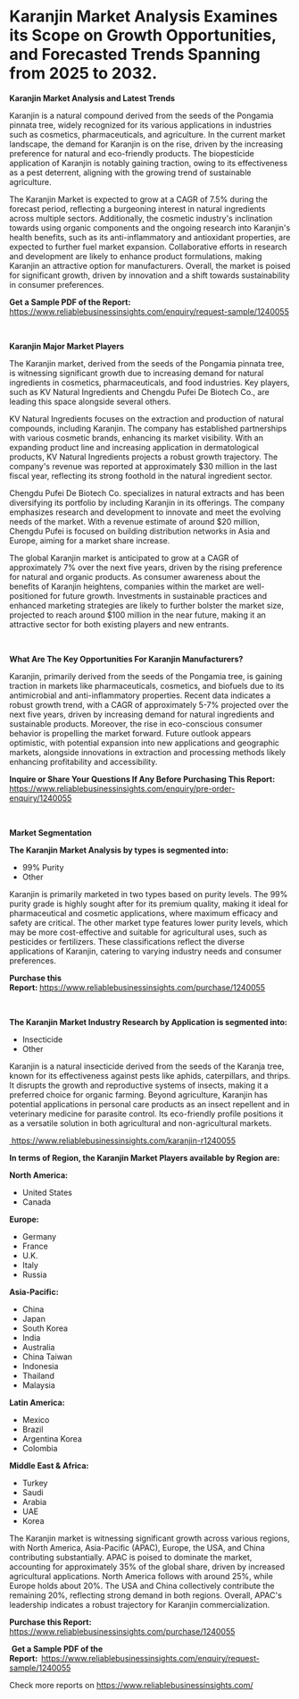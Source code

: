 <p><h1>Karanjin Market Analysis Examines its Scope on Growth Opportunities, and Forecasted Trends Spanning from 2025 to 2032.</h1></p><p><strong>Karanjin Market Analysis and Latest Trends</strong></p>
<p><p>Karanjin is a natural compound derived from the seeds of the Pongamia pinnata tree, widely recognized for its various applications in industries such as cosmetics, pharmaceuticals, and agriculture. In the current market landscape, the demand for Karanjin is on the rise, driven by the increasing preference for natural and eco-friendly products. The biopesticide application of Karanjin is notably gaining traction, owing to its effectiveness as a pest deterrent, aligning with the growing trend of sustainable agriculture. </p><p>The Karanjin Market is expected to grow at a CAGR of 7.5% during the forecast period, reflecting a burgeoning interest in natural ingredients across multiple sectors. Additionally, the cosmetic industry's inclination towards using organic components and the ongoing research into Karanjin's health benefits, such as its anti-inflammatory and antioxidant properties, are expected to further fuel market expansion. Collaborative efforts in research and development are likely to enhance product formulations, making Karanjin an attractive option for manufacturers. Overall, the market is poised for significant growth, driven by innovation and a shift towards sustainability in consumer preferences.</p></p>
<p><strong>Get a Sample PDF of the Report:&nbsp;</strong> <a href="https://www.reliablebusinessinsights.com/enquiry/request-sample/1240055?utm_campaign=3109&utm_medium=2&utm_source=Github&utm_content=ia&utm_term=02042025&utm_id=karanjin">https://www.reliablebusinessinsights.com/enquiry/request-sample/1240055</a></p>
<p>&nbsp;</p>
<p><strong>Karanjin Major Market Players</strong></p>
<p><p>The Karanjin market, derived from the seeds of the Pongamia pinnata tree, is witnessing significant growth due to increasing demand for natural ingredients in cosmetics, pharmaceuticals, and food industries. Key players, such as KV Natural Ingredients and Chengdu Pufei De Biotech Co., are leading this space alongside several others.</p><p>KV Natural Ingredients focuses on the extraction and production of natural compounds, including Karanjin. The company has established partnerships with various cosmetic brands, enhancing its market visibility. With an expanding product line and increasing application in dermatological products, KV Natural Ingredients projects a robust growth trajectory. The company's revenue was reported at approximately $30 million in the last fiscal year, reflecting its strong foothold in the natural ingredient sector.</p><p>Chengdu Pufei De Biotech Co. specializes in natural extracts and has been diversifying its portfolio by including Karanjin in its offerings. The company emphasizes research and development to innovate and meet the evolving needs of the market. With a revenue estimate of around $20 million, Chengdu Pufei is focused on building distribution networks in Asia and Europe, aiming for a market share increase.</p><p>The global Karanjin market is anticipated to grow at a CAGR of approximately 7% over the next five years, driven by the rising preference for natural and organic products. As consumer awareness about the benefits of Karanjin heightens, companies within the market are well-positioned for future growth. Investments in sustainable practices and enhanced marketing strategies are likely to further bolster the market size, projected to reach around $100 million in the near future, making it an attractive sector for both existing players and new entrants.</p></p>
<p>&nbsp;</p>
<p><strong>What Are The Key Opportunities For Karanjin Manufacturers?</strong></p>
<p><p>Karanjin, primarily derived from the seeds of the Pongamia tree, is gaining traction in markets like pharmaceuticals, cosmetics, and biofuels due to its antimicrobial and anti-inflammatory properties. Recent data indicates a robust growth trend, with a CAGR of approximately 5-7% projected over the next five years, driven by increasing demand for natural ingredients and sustainable products. Moreover, the rise in eco-conscious consumer behavior is propelling the market forward. Future outlook appears optimistic, with potential expansion into new applications and geographic markets, alongside innovations in extraction and processing methods likely enhancing profitability and accessibility.</p></p>
<p><strong>Inquire or Share Your Questions If Any Before Purchasing This Report:</strong> <a href="https://www.reliablebusinessinsights.com/enquiry/pre-order-enquiry/1240055?utm_campaign=3109&utm_medium=2&utm_source=Github&utm_content=ia&utm_term=02042025&utm_id=karanjin">https://www.reliablebusinessinsights.com/enquiry/pre-order-enquiry/1240055</a></p>
<p>&nbsp;</p>
<p><strong>Market Segmentation</strong></p>
<p><strong>The Karanjin Market Analysis by types is segmented into:</strong></p>
<p><ul><li>99% Purity</li><li>Other</li></ul></p>
<p><p>Karanjin is primarily marketed in two types based on purity levels. The 99% purity grade is highly sought after for its premium quality, making it ideal for pharmaceutical and cosmetic applications, where maximum efficacy and safety are critical. The other market type features lower purity levels, which may be more cost-effective and suitable for agricultural uses, such as pesticides or fertilizers. These classifications reflect the diverse applications of Karanjin, catering to varying industry needs and consumer preferences.</p></p>
<p><strong>Purchase this Report:&nbsp;</strong><a href="https://www.reliablebusinessinsights.com/purchase/1240055?utm_campaign=3109&utm_medium=2&utm_source=Github&utm_content=ia&utm_term=02042025&utm_id=karanjin">https://www.reliablebusinessinsights.com/purchase/1240055</a></p>
<p>&nbsp;</p>
<p><strong>The Karanjin Market Industry Research by Application is segmented into:</strong></p>
<p><ul><li>Insecticide</li><li>Other</li></ul></p>
<p><p>Karanjin is a natural insecticide derived from the seeds of the Karanja tree, known for its effectiveness against pests like aphids, caterpillars, and thrips. It disrupts the growth and reproductive systems of insects, making it a preferred choice for organic farming. Beyond agriculture, Karanjin has potential applications in personal care products as an insect repellent and in veterinary medicine for parasite control. Its eco-friendly profile positions it as a versatile solution in both agricultural and non-agricultural markets.</p></p>
<p><a href="https://www.reliablebusinessinsights.com/karanjin-r1240055?utm_campaign=3109&utm_medium=2&utm_source=Github&utm_content=ia&utm_term=02042025&utm_id=karanjin">&nbsp;https://www.reliablebusinessinsights.com/karanjin-r1240055</a></p>
<p><strong>In terms of Region, the Karanjin Market Players available by Region are:</strong></p>
<p>
    <p> <strong> North America: </strong>
        <ul>
            <li>United States</li>
            <li>Canada</li>
        </ul>
        </p> 
    <p> <strong> Europe: </strong>
        <ul>
            <li>Germany</li>
            <li>France</li>
            <li>U.K.</li>
            <li>Italy</li>
            <li>Russia</li>
        </ul>
        </p> 
    <p> <strong> Asia-Pacific: </strong>
        <ul>
            <li>China</li>
            <li>Japan</li>
            <li>South Korea</li>
            <li>India</li>
            <li>Australia</li>
            <li>China Taiwan</li>
            <li>Indonesia</li>
            <li>Thailand</li>
            <li>Malaysia</li>
        </ul>
        </p> 
    <p> <strong> Latin America: </strong>
        <ul>
            <li>Mexico</li>
            <li>Brazil</li>
            <li>Argentina Korea</li>
            <li>Colombia</li>
        </ul>
        </p> 
    <p> <strong> Middle East & Africa: </strong>
        <ul>
            <li>Turkey</li>
            <li>Saudi</li>
            <li>Arabia</li>
            <li>UAE</li>
            <li>Korea</li>
        </ul>
    </p>
    </p>
<p><p>The Karanjin market is witnessing significant growth across various regions, with North America, Asia-Pacific (APAC), Europe, the USA, and China contributing substantially. APAC is poised to dominate the market, accounting for approximately 35% of the global share, driven by increased agricultural applications. North America follows with around 25%, while Europe holds about 20%. The USA and China collectively contribute the remaining 20%, reflecting strong demand in both regions. Overall, APAC's leadership indicates a robust trajectory for Karanjin commercialization.</p></p>
<p><strong>Purchase this Report: </strong><a href="https://www.reliablebusinessinsights.com/purchase/1240055?utm_campaign=3109&utm_medium=2&utm_source=Github&utm_content=ia&utm_term=02042025&utm_id=karanjin">https://www.reliablebusinessinsights.com/purchase/1240055</a></p>
<p>&nbsp;<strong>Get a Sample PDF of the Report:&nbsp;&nbsp;</strong><a href="https://www.reliablebusinessinsights.com/enquiry/request-sample/1240055?utm_campaign=3109&utm_medium=2&utm_source=Github&utm_content=ia&utm_term=02042025&utm_id=karanjin">https://www.reliablebusinessinsights.com/enquiry/request-sample/1240055</a></p>
<p><strong></strong></p>
<p>Check more reports on <a href="https://www.reliablebusinessinsights.com/?utm_campaign=3109&utm_medium=2&utm_source=Github&utm_content=ia&utm_term=02042025&utm_id=karanjin">https://www.reliablebusinessinsights.com/</a></p>